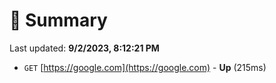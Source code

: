 # 📖 Summary
Last updated: **9/2/2023, 8:12:21 PM**

- `GET` [https://google.com](https://google.com) - **Up** (215ms)

